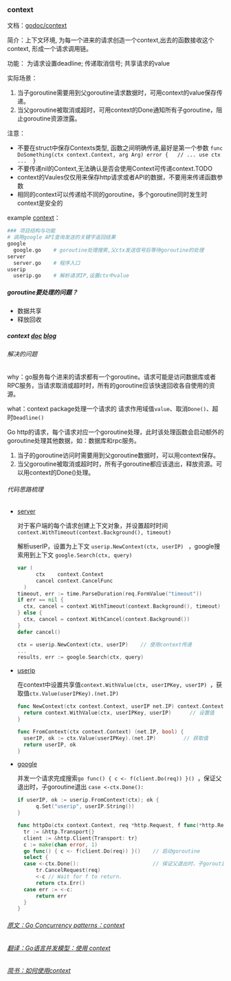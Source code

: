 
### context
 
文档：[godoc/context](https://godoc.org/context)  

简介：上下文环境, 为每一个进来的请求创造一个context,出去的函数接收这个context, 形成一个请求调用链。

功能： 为请求设置deadline;  传递取消信号; 共享请求的value

实际场景： 
 1. 当子goroutine需要用到父goroutine请求数据时，可用context的value保存传递。
 2. 当父goroutine被取消或超时，可用context的Done通知所有子goroutine，阻止goroutine资源泄露。

注意： 
  - 不要在struct中保存Contexts类型, 函数之间明确传递,最好是第一个参数 `func DoSomething(ctx context.Context, arg Arg) error {	// ... use ctx ...  }
    `
  - 不要传递nil的Context,无法确认是否会使用Context可传递context.TODO
  - context的Vaules仅仅用来保存http请求或者API的数据，不要用来传递函数参数
  - 相同的context可以传递给不同的goroutine，多个goroutine同时发生时context是安全的
  
example [context](https://github.com/golang/blog/tree/master/content/context)：
   
  ```bash
  ### 项目结构与功能
  # 调用google API查询发送的关键字返回结果
  google
    google.go    # goroutine处理搜索,父ctx发送信号后等待goroutine的处理
  server
    server.go    # 程序入口
  userip
    userip.go    # 解析请求IP,设置ctx中value
  ```

  
##### goroutine要处理的问题？

- 数据共享
- 释放回收

##### context  [doc](https://godoc.org/context#Context)   [blog](https://blog.golang.org/context)

###### 解决的问题

why：go服务每个进来的请求都有一个goroutine。请求可能是访问数据库或者RPC服务，当请求取消或超时时，所有的goroutine应该快速回收各自使用的资源。

what：context package处理一个请求的 请求作用域值`value`、取消`Done()`、超时`Deadline()`

Go http的请求，每个请求对应一个goroutine处理，此时该处理函数会启动额外的goroutine处理其他数据，如：数据库和rpc服务。

1. 当子的goroutine访问时需要用到父goroutine数据时，可以用context保存。
2. 当父goroutine被取消或超时时，所有子goroutine都应该退出，释放资源。可以用context的Done()处理。

###### 代码思路梳理 

- [server](https://github.com/golang/blog/blob/master/content/context/server/server.go)

  对于客户端的每个请求创建上下文对象，并设置超时时间`context.WithTimeout(context.Background(), timeout)`

  解析userIP，设置为上下文 `userip.NewContext(ctx, userIP) ` ，google搜索用到上下文 `google.Search(ctx, query) `

  ```go
  var (
  		ctx    context.Context
  		cancel context.CancelFunc
  	)
  timeout, err := time.ParseDuration(req.FormValue("timeout"))
  if err == nil {
  	ctx, cancel = context.WithTimeout(context.Background(), timeout) // 创建context
  } else {
  	ctx, cancel = context.WithCancel(context.Background())
  }
  defer cancel() 
  
  ctx = userip.NewContext(ctx, userIP)    // 使用context传递
  ...
  results, err := google.Search(ctx, query)
  ```

- [userip](https://github.com/golang/blog/blob/master/content/context/userip/userip.go) 

  在context中设置共享值`context.WithValue(ctx, userIPKey, userIP) `，获取值`ctx.Value(userIPKey).(net.IP) `

  ```go
  func NewContext(ctx context.Context, userIP net.IP) context.Context {
  	return context.WithValue(ctx, userIPKey, userIP)      // 设置值
  }
  
  func FromContext(ctx context.Context) (net.IP, bool) {
  	userIP, ok := ctx.Value(userIPKey).(net.IP)         // 获取值
  	return userIP, ok
  }
  ```

- [google](https://github.com/golang/blog/blob/master/content/context/google/google.go)

  并发一个请求完成搜索`go func() { c <- f(client.Do(req)) }() `，保证父退出时，子goroutine退出 `case <-ctx.Done():`

  ```go
  if userIP, ok := userip.FromContext(ctx); ok {
  		q.Set("userip", userIP.String())
  }
  
  func httpDo(ctx context.Context, req *http.Request, f func(*http.Response, error) error) error {
  	tr := &http.Transport{}
  	client := &http.Client{Transport: tr}
  	c := make(chan error, 1)
  	go func() { c <- f(client.Do(req)) }()    // 启动goroutine
  	select {
  	case <-ctx.Done():                        // 保证父退出时，子goroutine退出
  		tr.CancelRequest(req)
  		<-c // Wait for f to return.
  		return ctx.Err()
  	case err := <-c:
  		return err
  	}
  }	
  ```

###### [原文：Go Concurrency patterns：context](https://blog.golang.org/context)

###### [翻译：Go语言并发模型：使用 context](https://segmentfault.com/a/1190000006744213)

###### [简书：如何使用context](https://www.jianshu.com/p/0dc7596ba90a)
   
  


  




















  



